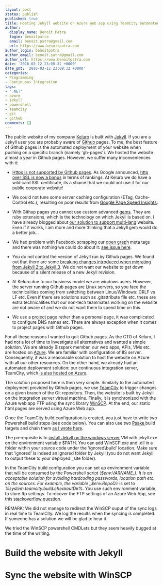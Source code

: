 ```yaml
---
layout: post
status: publish
published: true
title: Hosting Jekyll website on Azure Web app using TeamCity automated deployment
author:
  display_name: Benoit Patra
  login: benoitpatra
  email: benoit.patra@gmail.com
  url: https://www.benoitpatra.com
author_login: benoitpatra
author_email: benoit.patra@gmail.com
author_url: https://www.benoitpatra.com
date: '2016-02-12 23:08:32 +0000'
date_gmt: '2016-02-12 23:08:32 +0000'
categories:
- Programming
- Continuous Integration
tags:
- ".NET"
- azure
- jekyll
- powershell
- teamcity
- git
- github
comments: []
---
```

The public website of my company <a href="https://keluro.com/">Keluro</a> is built with <a href="https://jekyllrb.com/">Jekyll</a>. If you are a Jekyll user you are probably aware of <a href="https://pages.github.com/">Github </a> pages. To me, the best feature of Github pages is the automated deployment of your website when pushing on a specific branch (namely 'gh-pages'). We hosted the website almost a year in Github pages. However, we suffer many inconveniences with it:


* <a href="https://github.com/isaacs/github/issues/156">Https is not supported by Github pages</a>. As Google announced, <a href="https://googlewebmastercentral.blogspot.fr/2014/08/https-as-ranking-signal.html">http over SSL is now a bonus</a> in terms of rankings. At Keluro we do have a wild card SSL certificate, its a shame that we could not use it for our public corporate website!

* We could not tune some server caching configuration (ETag, Cache-Control etc.), resulting on poor results from <a href="https://developers.google.com/speed/pagespeed/insights/">Google Page Speed Insights</a>.

*  With Githup pages you cannot use custom advanced <a href="https://rubygems.org/">gems</a>. They are ruby extensions, which is the technology on which Jekyll is based on. I have already blogged about <a href="/2014/08/24/organize-a-multilanguage-jekyll-site/">our solution to support multi-lang</a> website. Even if it works, I am more and more thinking that a Jekyll gem would do a better job...

* We had problem with Facebook scrapping our <a href="http://ogp.me/">open graph</a> meta tags and there was nothing we could do about it: <a href="http://ramsesoriginal.info/2015/03/21/facebook-open-graph-github-pages/">see issue here</a>.

* You do not control the version of Jekyll run by Github pages. We found out that there are some <a href="https://github.com/jekyll/jekyll/issues/4203">breaking changes introduced when migrating from Jekyll 2 to Jekyll 3</a>. We do not want our website to get down because of a silent release of a new Jekyll revision.

* At Keluro due to our business model we are windows users. However, the server running Github pages are Linux servers, so you face the technicalities coming from switching between Linux/Windows: CRLF vs LF etc. Even if there are solutions such as .gitattribute file etc. these are extra technicalities that our non-tech teammates working on the website are not aware of and we do not want them to spend time on this.

* We use a <a href="https://help.github.com/articles/user-organization-and-project-pages/">project page</a> rather than a personal page, it was complicated to configure DNS names etc. There are always exception when it comes to project pages with Github pages.

For all these reasons I wanted to quit Github pages. As the CTO of Keluro, I had not a lot of time to investigate all alternatives and wanted a simple solution. We are already Bizspark member, our web apps, APIs, VMs etc. are hosted on <a href="https://azure.microsoft.com/en-gb/">Azure</a>. We are familiar with configuration of IIS server. Consequently, it was a reasonable solution to host the website on Azure with all our other resources. On the other hand, we already had an automated deployment solution: our continuous integration server, TeamCity, which <a href="/2015/09/21/setup-teamcity-on-windows-azure-vm-part-1-on-2/">is also hosted on Azure</a>.

The solution proposed here is then very simple. Similarly to the automated deployment provided by Github pages, we use <a href="https://www.jetbrains.com/teamcity/">TeamCity</a> to trigger changes on a given branch of the Git repository. Then, the website is built by Jekyll on the integration server virtual machine. Finally, it is synchronized with the Azure web app FTP using the sync library <a href="https://winscp.net/eng/download.php">WinSCP</a>. At the end, our static html pages are served using Azure Web app.

Once the TeamCity build configuration is created, you just have to write two Powershell build steps (see code below). You can also use two <a href="https://github.com/psake/psake">Psake </a>build targets and chain them <a href="/2014/07/08/executing-psake-build-script-with-teamcity/">as I wrote here</a>.

The prerequisite is to <a href="http://jekyllrb.com/docs/windows/">install Jekyll on the windows server</a> VM with jekyll.exe on the environment variable $PATH. You can add WinSCP.exe and .dll in a folder within your source code under the 'ignored\build' location. Make sure that 'ignored' is indeed an ignored folder by Jekyll (you do not want Jekyll to output these to your deployed _site folder).

In the TeamCity build configuration you can set up environment variable that will be consumed by the Powershell script (_$env:VARNAME_). It is an acceptable solution for avoiding hardcoding passwords, location path etc. on the sources. For example, the variable _$env.RepoDir_ is set to _%system.teamcity.build.checkoutDir%_. You use such environment variable, to store ftp settings. To recover the FTP settings of an Azure Web App, see this <a href="http://stackoverflow.com/questions/22273360/connecting-to-azure-website-via-ftp">stackoverflow question</a>.

REMARK: We did not manage to redirect the WinSCP ouput of the sync logs in real time to TeamCity. We log the results when the syncing is completed. If someone has a solution we will be glad to hear it.

We tried the WinSCP powershell CMDLets but they seem heavily bugged at the time of the writing.

# Build the website with Jekyll
<script src="https://gist.github.com/bpatra/bafe9d56479e3dc86640f65bdf479a9f.js"></script>

# Sync the website with WinSCP
<script src="https://gist.github.com/bpatra/714da12b9c88fc4871d7237d05b51464.js"></script>
